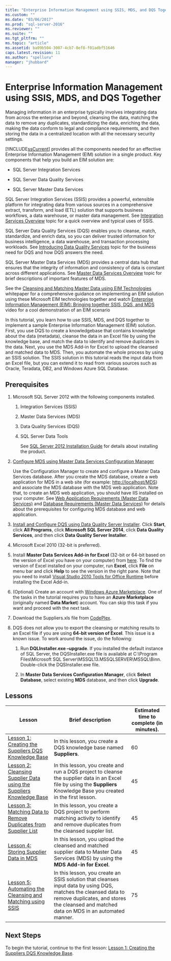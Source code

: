 ```yaml
---
title: "Enterprise Information Management using SSIS, MDS, and DQS Together | Microsoft Docs"
ms.custom: ""
ms.date: "03/06/2017"
ms.prod: "sql-server-2016"
ms.reviewer: ""
ms.suite: ""
ms.tgt_pltfrm: ""
ms.topic: "article"
ms.assetid: ba09b504-3007-4cb7-8ef8-f01adbf51646
caps.latest.revision: 11
ms.author: "spelluru"
manager: "jhubbard"
---
```

# Enterprise Information Management using SSIS, MDS, and DQS Together
Managing information in an enterprise typically involves integrating data from across the enterprise and beyond, cleansing the data, matching the data to remove any duplicates, standardizing the data, enriching the data, making the data conform to legal and compliance requirements, and then storing the data in a centralized location with all the necessary security settings.  
  
[!INCLUDE[ssCurrent](../a9notintoc/includes/sscurrent-md.md)] provides all the components needed for an effective Enterprise Information Management (EIM) solution in a single product. Key components that help you build an EIM solution are:  
  
-   SQL Server Integration Services  
  
-   SQL Server Data Quality Services  
  
-   SQL Server Master Data Services  
  
SQL Server Integration Services (SSIS) provides a powerful, extensible platform for integrating data from various sources in a comprehensive extract, transform, and load (ETL) solution that supports business workflows, a data warehouse, or master data management. See [Integration Services Overview](http://msdn.microsoft.com/library/ms141263(SQL.105).aspx) topic for a quick overview and typical uses of SSIS.  
  
SQL Server Data Quality Services (DQS) enables you to cleanse, match, standardize, and enrich data, so you can deliver trusted information for business intelligence, a data warehouse, and transaction processing workloads. See [Introducing Data Quality Services](http://msdn.microsoft.com/library/ff877917.aspx) topic for the business need for DQS and how DQS answers the need.  
  
SQL Server Master Data Services (MDS) provides a central data hub that ensures that the integrity of information and consistency of data is constant across different applications. See [Master Data Services Overview](http://msdn.microsoft.com/library/ff487003.aspx) topic for brief descriptions of important features of MDS.  
  
See the [Cleansing and Matching Master Data using EIM Technologies](http://msdn.microsoft.com/library/hh403491.aspx) whitepaper for a comprehensive guidance on implementing an EIM solution using these Microsoft EIM technologies together and watch [Enterprise Information Management (EIM): Bringing together SSIS, DQS, and MDS](http://go.microsoft.com/fwlink/?LinkId=258672) video for a cool demonstration of an EIM scenario  
  
In this tutorial, you learn how to use SSIS, MDS, and DQS together to implement a sample Enterprise Information Management (EIM) solution. First, you use DQS to create a knowledgebase that contains knowledge about the data (metadata), cleanse the data in an Excel file by using the knowledge base, and match the data to identify and remove duplicates in the data. Next, you use the MDS Add-in for Excel to upload the cleansed and matched data to MDS. Then, you automate the whole process by using an SSIS solution. The SSIS solution in this tutorial reads the input data from an Excel file, but you can extend it to read from various sources such as Oracle, Teradata, DB2, and Windows Azure SQL Database.  
  
## Prerequisites  
  
1.  Microsoft SQL Server 2012 with the following components installed.  
  
    1.  Integration Services (SSIS)  
  
    2.  Master Data Services (MDS)  
  
    3.  Data Quality Services (DQS)  
  
    4.  SQL Server Data Tools  
  
        See [SQL Server 2012 Installation Guide](http://msdn.microsoft.com/library/bb500469.aspx) for details about installing the product.  
  
2.  [Configure MDS using Master Data Services Configuration Manager](http://msdn.microsoft.com/library/ee633884.aspx)  
  
    Use the Configuration Manager to create and configure a Master Data Services database. After you create the MDS database, create a web application for MDS in a web site (for example: [http://localhost/MDS](http://localhost/MDS)) and associate the MDS database with the MDS web application. Note that, to create an MDS web application, you should have IIS installed on your computer. See [Web Application Requirements (Master Data Services)](http://msdn.microsoft.com/library/ee633744.aspx) and [Database Requirements (Master Data Services)](http://msdn.microsoft.com/library/ee633767.aspx) for details about the prerequisites for configuring MDS database and web application.  
  
3.  [Install and Configure DQS using Data Quality Server Installer](http://msdn.microsoft.com/library/hh231682.aspx). Click **Start**, click **All Programs**, click **Microsoft SQL Server 2014**, click **Data Quality Services**, and then click **Data Quality Server Installer**.  
  
4.  Microsoft Excel 2010 (32-bit is preferred).  
  
5.  Install **Master Data Services Add-in for Excel** (32-bit or 64-bit based on the version of Excel you have on your computer) from [here](http://www.microsoft.com/download/details.aspx?id=29064). To find the version of Excel installed on your computer, run **Excel**, click **File** on menu bar and click **Help** to see the version in the right pane. Note that you need to install [Visual Studio 2010 Tools for Office Runtime](https://www.microsoft.com/en-us/download/details.aspx?id=48217) before installing the Excel Add-in.  
  
6.  (Optional) Create an account with [Windows Azure Marketplace](https://datamarket.azure.com/). One of the tasks in the tutorial requires you to have an **Azure Marketplace** (originally named **Data Market**) account. You can skip this task if you want and proceed with the next task.  
  
7.  Download the Suppliers.xls file from [CodePlex](https://msftdbprodsamples.codeplex.com/releases/view/100029).  
  
8.  DQS does not allow you to export the cleansing or matching results to an Excel file if you are using **64-bit version of Excel**. This issue is a known issue. To work around the issue, do the following:  
  
    1.  Run **DQLInstaller.exe –upgrade**. If you installed the default instance of SQL Server, the DQSInstaller.exe file is available at C:\Program Files\Microsoft SQL Server\MSSQL13.MSSQLSERVER\MSSQL\Binn. Double-click the DQSInstaller.exe file.  
  
    2.  In **Master Data Services Configuration Manager**, click **Select Database**, select existing **MDS** database, and then click **Upgrade**.  
  
## Lessons  
  
|Lesson|Brief description|Estimated time to complete (in minutes).|  
|----------|---------------------|----------------------------------------------|  
|[Lesson 1: Creating the Suppliers DQS Knowledge Base](../a9notintoc/lesson-1-creating-the-suppliers-dqs-knowledge-base.md)|In this lesson, you create a DQS knowledge base named **Suppliers**.|60|  
|[Lesson 2: Cleansing Supplier Data using the Suppliers Knowledge Base](../a9notintoc/lesson-2-cleansing-supplier-data-using-the-suppliers-knowledge-base.md)|In this lesson, you create and run a DQS project to cleanse the supplier data in an Excel file by using the **Suppliers** Knowledge Base you created in the first lesson.|45|  
|[Lesson 3: Matching Data to Remove Duplicates from Supplier List](../a9notintoc/lesson-3-matching-data-to-remove-duplicates-from-supplier-list.md)|In this lesson, you create a DQS project to perform matching activity to identify and remove duplicates from the cleansed suppler list.|45|  
|[Lesson 4: Storing Supplier Data in MDS](../a9notintoc/lesson-4-storing-supplier-data-in-mds.md)|In this lesson, you upload the cleansed and matched supplier data to Master Data Services (MDS) by using the **MDS Add-in for Excel**.|45|  
|[Lesson 5: Automating the Cleansing and Matching using SSIS](../a9notintoc/lesson-5-automating-the-cleansing-and-matching-using-ssis.md)|In this lesson, you create an SSIS solution that cleanses input data by using DQS, matches the cleansed data to remove duplicates, and stores the cleansed and matched data on MDS in an automated manner.|75|  
  
## Next Steps  
To begin the tutorial, continue to the first lesson: [Lesson 1: Creating the Suppliers DQS Knowledge Base](../a9notintoc/lesson-1-creating-the-suppliers-dqs-knowledge-base.md).  
  
